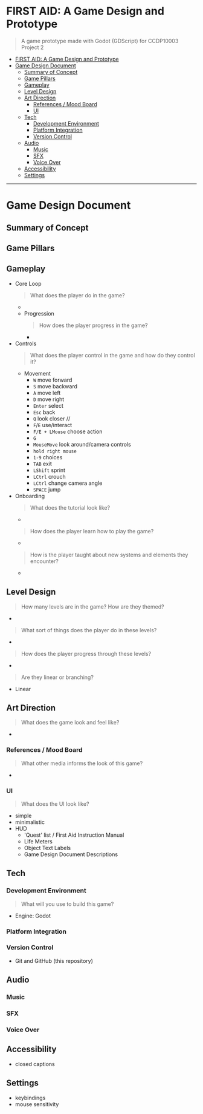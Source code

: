 # FIRST AID: A Game Design and Prototype
> A game prototype made with Godot (GDScript) for CCDP10003 Project 2

- [FIRST AID: A Game Design and Prototype](#first-aid-a-game-design-and-prototype)
- [Game Design Document](#game-design-document)
  - [Summary of Concept](#summary-of-concept)
  - [Game Pillars](#game-pillars)
  - [Gameplay](#gameplay)
  - [Level Design](#level-design)
  - [Art Direction](#art-direction)
    - [References / Mood Board](#references--mood-board)
    - [UI](#ui)
  - [Tech](#tech)
    - [Development Environment](#development-environment)
    - [Platform Integration](#platform-integration)
    - [Version Control](#version-control)
  - [Audio](#audio)
    - [Music](#music)
    - [SFX](#sfx)
    - [Voice Over](#voice-over)
  - [Accessibility](#accessibility)
  - [Settings](#settings)

---
# Game Design Document
## Summary of Concept
## Game Pillars
## Gameplay
* Core Loop
  > What does the player do in the game?
  * 
  * Progression
    > How does the player progress in the game?
    * 
* Controls
  > What does the player control in the game and how do they control it?
  * Movement
    * `W` move forward
    * `S` move backward
    * `A` move left
    * `D` move right
    * `Enter` select
    * `Esc` back
    * `Q` look closer // 
    * `F`/`E` use/interact
    * `F/E + LMouse` choose action
    * `G`
    * `MouseMove` look around/camera controls
    * `hold right mouse` 
    * `1-9` choices
    * `TAB` exit
    * `LShift` sprint
    * `LCtrl` crouch
    * `LCtrl` change camera angle
    * `SPACE` jump
* Onboarding
  > What does the tutorial look like?
  * 
  > How does the player learn how to play the game?
  * 
  > How is the player taught about new systems and elements they encounter? 
  * 


## Level Design
> How many levels are in the game? How are they themed?
* 
> What sort of things does the player do in these levels?
* 
> How does the player progress through these levels?
* 
> Are they linear or branching?
* Linear

## Art Direction
> What does the game look and feel like? 
* 

### References / Mood Board
> What other media informs the look of this game?
* 

### UI
> What does the UI look like? 
* simple
* minimalistic
* HUD
  * 'Quest' list / First Aid Instruction Manual
  * Life Meters
  * Object Text Labels
  * Game Design Document Descriptions

## Tech
### Development Environment
> What will you use to build this game?
* Engine: Godot

### Platform Integration


### Version Control
* Git and GitHub (this repository)

## Audio

### Music

### SFX


### Voice Over

## Accessibility
* closed captions

## Settings
* keybindings
* mouse sensitivity

